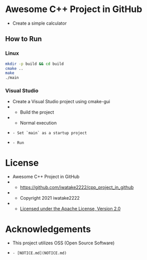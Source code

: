 # Awesome C++ Project in GitHub
- Create a simple calculator
## How to Run
### Linux
```sh
mkdir -p build && cd build
cmake ..
make
./main
```

### Visual Studio
- Create a Visual Studio project using cmake-gui
- - Build the project
- - Normal execution
-     - Set `main` as a startup project
-     - Run
# License
- Awesome C++ Project in GitHub
- - https://github.com/iwatake2222/cpp_project_in_github
- - Copyright 2021 iwatake2222
- - [Licensed under the Apache License, Version 2.0](LICENSE)
# Acknowledgements
- This project utilizes OSS (Open Source Software)
-     - [NOTICE.md](NOTICE.md)
